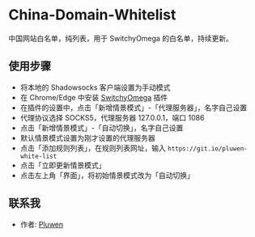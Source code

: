 # China-Domain-Whitelist
中国网站白名单，纯列表，用于 SwitchyOmega 的白名单，持续更新。

## 使用步骤
* 将本地的 Shadowsocks 客户端设置为手动模式
* 在 Chrome/Edge 中安装 [SwitchyOmega](https://chrome.google.com/webstore/detail/proxy-switchyomega/padekgcemlokbadohgkifijomclgjgif) 插件
* 在插件的设置中，点击「新增情景模式」-「代理服务器」，名字自己设置
* 代理协议选择 SOCKS5，代理服务器 127.0.0.1，端口 1086
* 点击「新增情景模式」-「自动切换」，名字自己设置
* 默认情景模式设置为刚才设置的代理服务器
* 点击「添加规则列表」，在规则列表网址，输入
``
https://git.io/pluwen-white-list
``
* 点击「立即更新情景模式」
* 点击左上角「界面」，将初始情景模式改为「自动切换」

## 联系我

* 作者: [Pluwen](https://twitter.com/pluwen)
